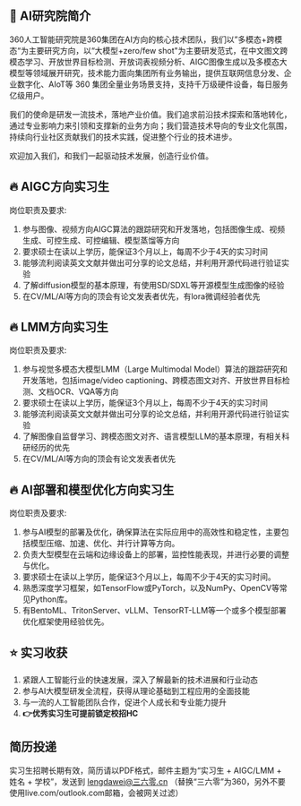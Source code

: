 ## 👋 AI研究院简介
360人工智能研究院是360集团在AI方向的核心技术团队，我们以”多模态+跨模态“为主要研究方向，以“大模型+zero/few shot"为主要研发范式，在中文图文跨模态学习、开放世界目标检测、开放词表视频分析、AIGC图像生成以及多模态大模型等领域展开研究，技术能力面向集团所有业务输出，提供互联网信息分发、企业数字化、AIoT等 360 集团全量业务场景支持，支持千万级硬件设备，每日服务亿级用户。

我们的使命是研发一流技术，落地产业价值。我们追求前沿技术探索和落地转化，通过专业影响力来引领和支撑新的业务方向；我们营造技术导向的专业文化氛围，持续向行业社区贡献我们的技术实践，促进整个行业的技术进步。

欢迎加入我们，和我们一起驱动技术发展，创造行业价值。

## 🔥 AIGC方向实习生
岗位职责及要求:
1. 参与图像、视频方向AIGC算法的跟踪研究和开发落地，包括图像生成、视频生成、可控生成、可控编辑、模型蒸馏等方向
2. 要求硕士在读以上学历，能保证3个月以上，每周不少于4天的实习时间
3. 能够流利阅读英文文献并做出可分享的论文总结，并利用开源代码进行验证实验
4. 了解diffusion模型的基本原理，有使用SD/SDXL等开源模型生成图像的经验
5. 在CV/ML/AI等方向的顶会有论文发表者优先，有lora微调经验者优先

## 🔥 LMM方向实习生
岗位职责及要求:
1. 参与视觉多模态大模型LMM（Large Multimodal Model）算法的跟踪研究和开发落地，包括image/video captioning、跨模态图文对齐、开放世界目标检测、文档OCR、VQA等方向
2. 要求硕士在读以上学历，能保证3个月以上，每周不少于4天的实习时间
3. 能够流利阅读英文文献并做出可分享的论文总结，并利用开源代码进行验证实验
4. 了解图像自监督学习、跨模态图文对齐、语言模型LLM的基本原理，有相关科研经历的优先
5. 在CV/ML/AI等方向的顶会有论文发表者优先

## 🔥 AI部署和模型优化方向实习生
岗位职责及要求:
1. 参与AI模型的部署及优化，确保算法在实际应用中的高效性和稳定性，主要包括模型压缩、加速、优化、并行计算等方向。
2. 负责大型模型在云端和边缘设备上的部署，监控性能表现，并进行必要的调整与优化。
3. 要求硕士在读以上学历，能保证3个月以上，每周不少于4天的实习时间。
4. 熟悉深度学习框架，如TensorFlow或PyTorch，以及NumPy、OpenCV等常见Python库。
5. 有BentoML、TritonServer、vLLM、TensorRT-LLM等一个或多个模型部署优化框架使用经验优先。

## ⭐ 实习收获
1. 紧跟人工智能行业的快速发展，深入了解最新的技术进展和行业动态
2. 参与AI大模型研发全流程，获得从理论基础到工程应用的全面技能
3. 与一流的人工智能团队合作，促进个人成长和专业能力提升
4. **👉优秀实习生可提前锁定校招HC**

## 简历投递
实习生招聘长期有效，简历请以PDF格式，邮件主题为“实习生 + AIGC/LMM + 姓名 + 学校”，发送到 lengdawei@三六零.cn  （替换“三六零”为360，另外不要使用live.com/outlook.com邮箱，会被网关过滤）
